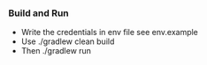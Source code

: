 ### Build and Run

- Write the credentials in env file see env.example
- Use ./gradlew clean build
- Then ./gradlew run
